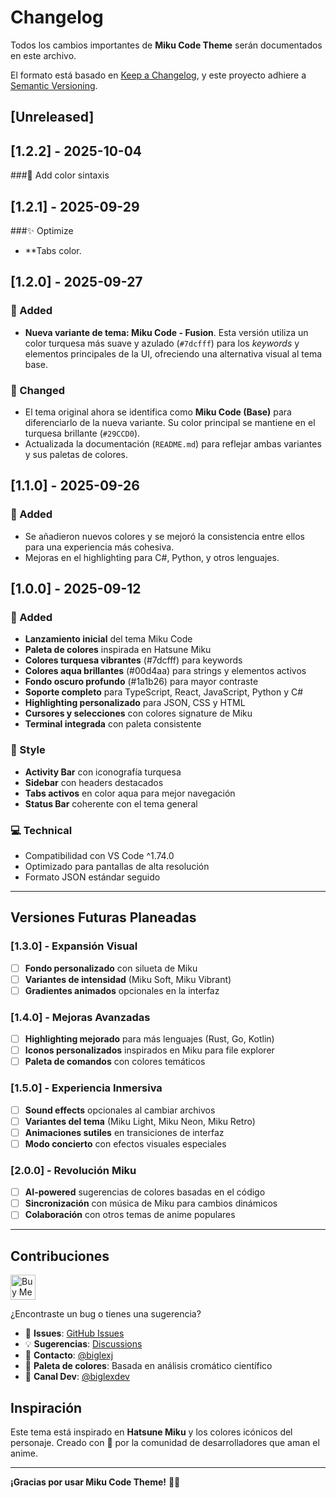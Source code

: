 # Changelog

Todos los cambios importantes de **Miku Code Theme** serán documentados en este archivo.

El formato está basado en [Keep a Changelog](https://keepachangelog.com/es-es/1.0.0/),
y este proyecto adhiere a [Semantic Versioning](https://semver.org/spec/v2.0.0.html).

## [Unreleased]

## [1.2.2] - 2025-10-04

###🌈 Add color sintaxis

## [1.2.1] - 2025-09-29

###✨ Optimize

- **Tabs color.

## [1.2.0] - 2025-09-27

### 🎉 Added
- **Nueva variante de tema: Miku Code - Fusion**. Esta versión utiliza un color turquesa más suave y azulado (`#7dcfff`) para los *keywords* y elementos principales de la UI, ofreciendo una alternativa visual al tema base.

### 🔧 Changed
- El tema original ahora se identifica como **Miku Code (Base)** para diferenciarlo de la nueva variante. Su color principal se mantiene en el turquesa brillante (`#29CCD0`).
- Actualizada la documentación (`README.md`) para reflejar ambas variantes y sus paletas de colores.

## [1.1.0] - 2025-09-26

### 🎉 Added
- Se añadieron nuevos colores y se mejoró la consistencia entre ellos para una experiencia más cohesiva.
- Mejoras en el highlighting para C#, Python, y otros lenguajes.

## [1.0.0] - 2025-09-12

### 🎉 Added
- **Lanzamiento inicial** del tema Miku Code
- **Paleta de colores** inspirada en Hatsune Miku
- **Colores turquesa vibrantes** (#7dcfff) para keywords
- **Colores aqua brillantes** (#00d4aa) para strings y elementos activos
- **Fondo oscuro profundo** (#1a1b26) para mayor contraste
- **Soporte completo** para TypeScript, React, JavaScript, Python y C#
- **Highlighting personalizado** para JSON, CSS y HTML
- **Cursores y selecciones** con colores signature de Miku
- **Terminal integrada** con paleta consistente

### 🎨 Style
- **Activity Bar** con iconografía turquesa
- **Sidebar** con headers destacados
- **Tabs activos** en color aqua para mejor navegación
- **Status Bar** coherente con el tema general

### 💻 Technical
- Compatibilidad con VS Code ^1.74.0
- Optimizado para pantallas de alta resolución
- Formato JSON estándar seguido

---

## Versiones Futuras Planeadas

### [1.3.0] - Expansión Visual
- [ ] **Fondo personalizado** con silueta de Miku
- [ ] **Variantes de intensidad** (Miku Soft, Miku Vibrant)
- [ ] **Gradientes animados** opcionales en la interfaz

### [1.4.0] - Mejoras Avanzadas
- [ ] **Highlighting mejorado** para más lenguajes (Rust, Go, Kotlin)
- [ ] **Iconos personalizados** inspirados en Miku para file explorer
- [ ] **Paleta de comandos** con colores temáticos

### [1.5.0] - Experiencia Inmersiva
- [ ] **Sound effects** opcionales al cambiar archivos
- [ ] **Variantes del tema** (Miku Light, Miku Neon, Miku Retro)
- [ ] **Animaciones sutiles** en transiciones de interfaz
- [ ] **Modo concierto** con efectos visuales especiales

### [2.0.0] - Revolución Miku
- [ ] **AI-powered** sugerencias de colores basadas en el código
- [ ] **Sincronización** con música de Miku para cambios dinámicos
- [ ] **Colaboración** con otros temas de anime populares

---

## Contribuciones
<p align="left">
  <a href="https://www.buymeacoffee.com/biglexj" target="_blank"><img src="https://cdn.buymeacoffee.com/buttons/v2/default-yellow.png" alt="Buy Me A Coffee" height="40"></a>
</p>

¿Encontraste un bug o tienes una sugerencia? 
- 🐛 **Issues**: [GitHub Issues](https://github.com/biglexj/miku-code-theme)
- 💡 **Sugerencias**: [Discussions](https://github.com/biglexj/miku-code-theme/discussions)
- 📧 **Contacto**: [@biglexj](https://github.com/biglexj)
- 🎨 **Paleta de colores**: Basada en análisis cromático científico
- 🎵 **Canal Dev**: [@biglexdev](https://youtube.com/@biglexdev)

## Inspiración

Este tema está inspirado en **Hatsune Miku** y los colores icónicos del personaje.
Creado con 💙 por la comunidad de desarrolladores que aman el anime.

---

**¡Gracias por usar Miku Code Theme!** 🎌✨